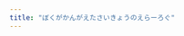 ```yaml
---
title: "ぼくがかんがえたさいきょうのえらーろぐ"
---
```





[Go]: https://golang.org/ "The Go Programming Language"
<!-- eof -->
